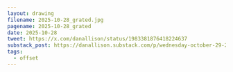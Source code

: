 ```yaml
---
layout: drawing
filename: 2025-10-28_grated.jpg
pagename: 2025-10-28_grated
date: 2025-10-28
tweet: https://x.com/danallison/status/1983381876418224637
substack_post: https://danallison.substack.com/p/wednesday-october-29-2025
tags:
  - offset
---
```

